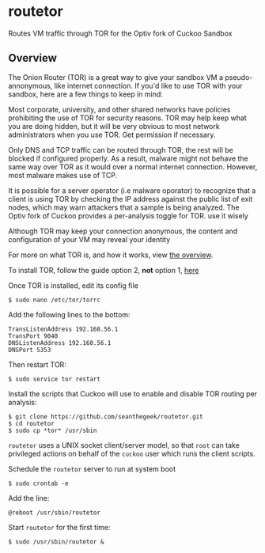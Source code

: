 # routetor
Routes VM traffic through TOR for the Optiv fork of Cuckoo Sandbox

## Overview

The Onion Router (TOR) is a great way to give your sandbox VM a pseudo-annonymous, like internet connection. If you'd like to use TOR with your sandbox, here are a few things to keep in mind:

Most corporate, university, and other shared networks have policies prohibiting the use of TOR for security reasons. TOR may help keep what you are doing hidden, but it will be very obvious to most network administrators when you use TOR. Get permission if necessary.  

Only DNS and TCP traffic can be routed through TOR, the rest will be blocked if configured properly. As a result, malware might not behave the same way over TOR as it would over a normal internet connection. However, most malware makes use of TCP.

It is possible for a server operator (i.e malware oporator) to recognize that a client is using TOR by checking the IP address against the public list of exit nodes, which may warn attackers that a sample is being analyzed. The Optiv fork of Cuckoo provides a per-analysis toggle for TOR. use it wisely
 
Although TOR may keep your connection anonymous, the content and configuration of your VM may reveal your identity 

For more on what TOR is, and how it works, view [the overview](https://www.torproject.org/about/overview).

To install TOR, follow the guide option 2, **not** option 1, [here](https://www.torproject.org/docs/debian.html.en) 

Once TOR is installed, edit its config file

    $ sudo nano /etc/tor/torrc

Add the following lines to the bottom:

    TransListenAddress 192.168.56.1
    TransPort 9040
    DNSListenAddress 192.168.56.1
    DNSPort 5353

Then restart TOR:

    $ sudo service tor restart

Install the scripts that Cuckoo will use to enable and disable TOR routing per analysis:

    $ git clone https://github.com/seanthegeek/routetor.git
    $ cd routetor
    $ sudo cp *tor* /usr/sbin

`routetor` uses a UNIX socket client/server model, so that `root` can take privileged actions on behalf of the `cuckoo` user which runs the client scripts.

Schedule the `routetor` server to run at system boot

    $ sudo crontab -e

Add the line:

    @reboot /usr/sbin/routetor

Start `routetor` for the first time:

    $ sudo /usr/sbin/routetor &
